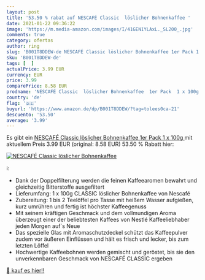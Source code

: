 ```yaml
---
layout: post
title: '53.50 % rabat auf NESCAFÉ Classic  löslicher Bohnenkaffee '
date: 2021-01-22 09:36:22
image: 'https://m.media-amazon.com/images/I/41GEN1YLAxL._SL200_.jpg'
comments: true
category: ofertas
author: ring
slug: 'B001T8DDEW-de NESCAFÉ Classic löslicher Bohnenkaffee 1er Pack 1 x 100g'
sku: 'B001T8DDEW-de'
tags: [  ]
actualPrice: 3.99 EUR
currency: EUR
price: 3.99
comparePrice: 8.58 EUR
prodname: 'NESCAFÉ Classic  löslicher Bohnenkaffee  1er Pack  1 x 100g '
country: 'de'
flag: '🇩🇪'
buyurl: 'https://www.amazon.de/dp/B001T8DDEW/?tag=tolees0ca-21'
descuento: '53.50'
average: '3.99'
---
```


Es gibt ein [NESCAFÉ Classic  löslicher Bohnenkaffee  1er Pack  1 x 100g ](https://www.amazon.de/dp/B001T8DDEW/?tag=tolees0ca-21) mit aktuellem Preis 3.99 EUR (original: 8.58 EUR) 53.50 % Rabatt hier:

[![NESCAFÉ Classic  löslicher Bohnenkaffee ](https://m.media-amazon.com/images/I/41GEN1YLAxL._SL200_.jpg)](https://www.amazon.de/dp/B001T8DDEW/?tag=tolees0ca-21)

ℹ️:

- Dank der Doppelfilterung werden die feinen Kaffeearomen bewahrt und gleichzeitig Bitterstoffe ausgefiltert
- Lieferumfang: 1 x 100g CLASSIC löslicher Bohnenkaffee von Nescafé
- Zubereitung: 1 bis 2 Teelöffel pro Tasse mit heißem Wasser aufgießen, kurz umrühren und fertig ist höchster Kaffeegenuss
- Mit seinem kräftigen Geschmack und dem vollmundigen Aroma überzeugt einer der beliebtesten Kaffees von Nestlé Kaffeeliebhaber jeden Morgen auf´s Neue
- Das spezielle Glas mit Aromaschutzdeckel schützt das Kaffeepulver zudem vor äußeren Einflüssen und hält es frisch und lecker, bis zum letzten Löffel
- Hochwertige Kaffeebohnen werden gemischt und geröstet, bis sie den unverkennbaren Geschmack von NESCAFÉ CLASSIC ergeben

[🛒 kauf es hier!!](https://www.amazon.de/dp/B001T8DDEW/?tag=tolees0ca-21)
